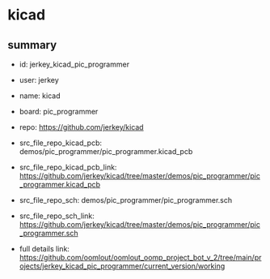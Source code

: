 # kicad
 
## summary 
* id: jerkey_kicad_pic_programmer
* user: jerkey
* name: kicad
* board: pic_programmer
* repo: https://github.com/jerkey/kicad
* src_file_repo_kicad_pcb: demos/pic_programmer/pic_programmer.kicad_pcb
* src_file_repo_kicad_pcb_link: https://github.com/jerkey/kicad/tree/master/demos/pic_programmer/pic_programmer.kicad_pcb


* src_file_repo_sch: demos/pic_programmer/pic_programmer.sch
* src_file_repo_sch_link: https://github.com/jerkey/kicad/tree/master/demos/pic_programmer/pic_programmer.sch
* full details link: https://github.com/oomlout/oomlout_oomp_project_bot_v_2/tree/main/projects/jerkey_kicad_pic_programmer/current_version/working  







